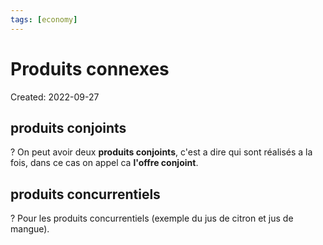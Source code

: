 ```yaml
---
tags: [economy] 
---
```

# Produits connexes
Created: 2022-09-27

## produits conjoints
?
On peut avoir deux **produits conjoints**, c'est a dire qui sont réalisés a la fois, dans ce cas on appel ca **l'offre conjoint**.
<!--SR:!2023-01-03,25,250-->

## produits concurrentiels
?
Pour les produits concurrentiels (exemple du jus de citron et jus de mangue).
<!--SR:!2023-01-18,70,250-->